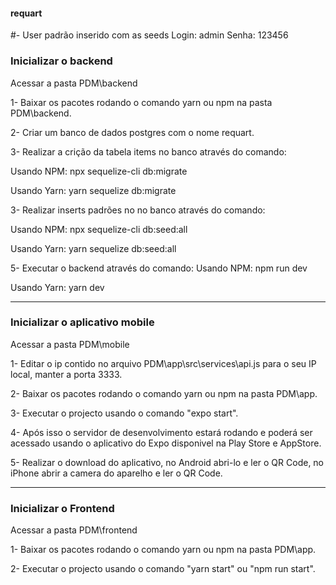 #### requart

#- User padrão inserido com as seeds
Login: admin
Senha: 123456

### Inicializar o backend

Acessar a pasta PDM\backend

1- Baixar os pacotes rodando o comando yarn ou npm na pasta PDM\backend.

2- Criar um banco de dados postgres com o nome requart.

3- Realizar a crição da tabela items no banco através do comando:

Usando NPM:
npx sequelize-cli db:migrate

Usando Yarn:
yarn sequelize db:migrate

3- Realizar inserts padrões no no banco através do comando:

Usando NPM:
npx sequelize-cli db:seed:all

Usando Yarn:
yarn sequelize db:seed:all

5- Executar o backend através do comando:
Usando NPM:
npm run dev

Usando Yarn:
yarn dev

----

### Inicializar o aplicativo mobile

Acessar a pasta PDM\mobile

1- Editar o ip contido no arquivo PDM\app\src\services\api.js para o seu IP local, manter a porta 3333.

2- Baixar os pacotes rodando o comando yarn ou npm na pasta PDM\app. 

3- Executar o projecto usando o comando "expo start".

4- Após isso o servidor de desenvolvimento estará rodando e poderá ser acessado usando o aplicativo do Expo disponivel na Play Store e AppStore.

5- Realizar o download do aplicativo, no Android abri-lo e ler o QR Code, no iPhone abrir a camera do aparelho e ler o QR Code.

----

### Inicializar o Frontend

Acessar a pasta PDM\frontend

1- Baixar os pacotes rodando o comando yarn ou npm na pasta PDM\app. 

2- Executar o projecto usando o comando "yarn start" ou "npm run start".
